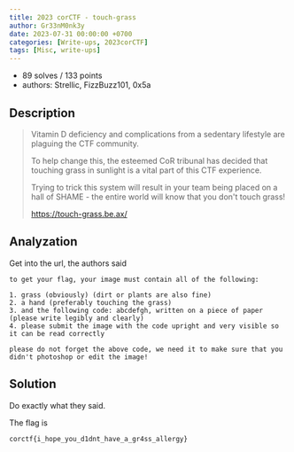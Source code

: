 ```yaml
---
title: 2023 corCTF - touch-grass
author: Gr33nM0nk3y
date: 2023-07-31 00:00:00 +0700
categories: [Write-ups, 2023corCTF]
tags: [Misc, write-ups]
---
```


* 89 solves / 133 points
* authors: Strellic, FizzBuzz101, 0x5a

## Description

> Vitamin D deficiency and complications from a sedentary lifestyle are plaguing the CTF community.
>
> To help change this, the esteemed CoR tribunal has decided that touching grass in sunlight is a vital part of this CTF experience.
>
> Trying to trick this system will result in your team being placed on a hall of SHAME - the entire world will know that you don't touch grass!
>
> https://touch-grass.be.ax/

## Analyzation

Get into the url, the authors said
```
to get your flag, your image must contain all of the following:

1. grass (obviously) (dirt or plants are also fine)
2. a hand (preferably touching the grass)
3. and the following code: abcdefgh, written on a piece of paper (please write legibly and clearly)
4. please submit the image with the code upright and very visible so it can be read correctly

please do not forget the above code, we need it to make sure that you didn't photoshop or edit the image!
```

## Solution

Do exactly what they said.

The flag is
```
corctf{i_hope_you_d1dnt_have_a_gr4ss_allergy}
```